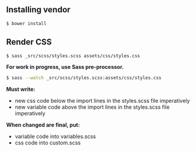 ## Installing vendor

```bash
$ bower install
```

## Render CSS

```bash
$ sass _src/scss/styles.scss assets/css/styles.css
```

__For work in progress, use Sass pre-processor.__

```bash
$ sass --watch _src/scss/styles.scss:assets/css/styles.css
```

__Must write:__
- new css code below the import lines in the styles.scss file imperatively
- new variable code above the import lines in the styles.scss file imperatively

__When changed are final, put:__
- variable code into variables.scss
- css code into custom.scss
